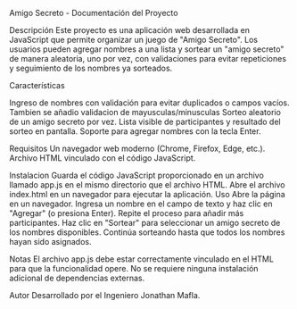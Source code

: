 Amigo Secreto - Documentación del Proyecto

Descripción
Este proyecto es una aplicación web desarrollada en JavaScript que permite organizar un juego de "Amigo Secreto". 
Los usuarios pueden agregar nombres a una lista y sortear un "amigo secreto" de manera aleatoria, uno por vez, 
con validaciones para evitar repeticiones y seguimiento de los nombres ya sorteados.

Características

Ingreso de nombres con validación para evitar duplicados o campos vacíos. 
Tambien se añadio validacion de mayusculas/minusculas
Sorteo aleatorio de un amigo secreto por vez.
Lista visible de participantes y resultado del sorteo en pantalla.
Soporte para agregar nombres con la tecla Enter.

Requisitos
Un navegador web moderno (Chrome, Firefox, Edge, etc.).
Archivo HTML vinculado con el código JavaScript.

Instalacion
Guarda el código JavaScript proporcionado en un archivo llamado app.js en el mismo directorio que el archivo HTML.
Abre el archivo index.html en un navegador para ejecutar la aplicación.
Uso
Abre la página en un navegador.
Ingresa un nombre en el campo de texto y haz clic en "Agregar" (o presiona Enter).
Repite el proceso para añadir más participantes.
Haz clic en "Sortear" para seleccionar un amigo secreto de los nombres disponibles.
Continúa sorteando hasta que todos los nombres hayan sido asignados.

Notas
El archivo app.js debe estar correctamente vinculado en el HTML para que la funcionalidad opere.
No se requiere ninguna instalación adicional de dependencias externas.

Autor
Desarrollado por el Ingeniero Jonathan Mafla.
